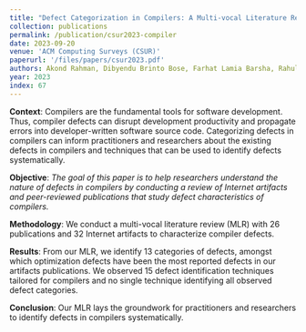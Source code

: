 ```yaml
---
title: "Defect Categorization in Compilers: A Multi-vocal Literature Review"
collection: publications
permalink: /publication/csur2023-compiler
date: 2023-09-20
venue: 'ACM Computing Surveys (CSUR)'
paperurl: '/files/papers/csur2023.pdf'
authors: Akond Rahman, Dibyendu Brinto Bose, Farhat Lamia Barsha, Rahul Pandita 
year: 2023
index: 67
--- 
```

**Context**: Compilers are the fundamental tools for software development. Thus, compiler defects can disrupt development productivity and propagate errors into developer-written software source code. Categorizing defects in compilers can inform practitioners and researchers about the existing defects in compilers and techniques that can be used to identify defects systematically. 

**Objective**: *The goal of this paper is to help researchers understand the nature of defects in compilers by conducting a review of Internet artifacts and peer-reviewed publications that study defect characteristics of compilers.*

**Methodology**: We conduct a multi-vocal literature review (MLR) with 26 publications and 32 Internet artifacts to characterize compiler defects. 

**Results**: From our MLR, we identify 13 categories of defects, amongst which optimization defects have been the most reported defects in our artifacts publications. We observed 15 defect identification techniques tailored for compilers and no single technique identifying all observed defect categories.

**Conclusion**: Our MLR lays the groundwork for practitioners and researchers to identify defects in compilers systematically. 